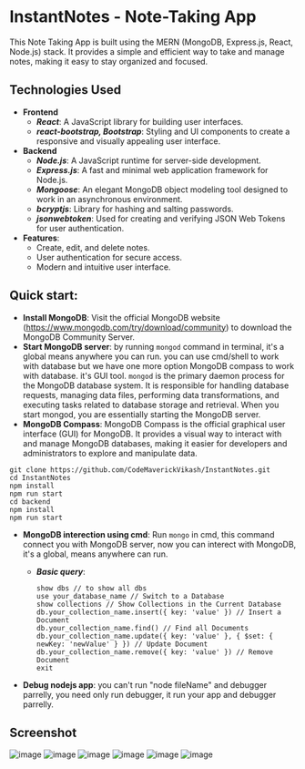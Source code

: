 # InstantNotes - Note-Taking App
This Note Taking App is built using the MERN (MongoDB, Express.js, React, Node.js) stack. It provides a simple and efficient way to take and manage notes, making it easy to stay organized and focused.

## Technologies Used
- **Frontend**
    - ***React***: A JavaScript library for building user interfaces.
    - ***react-bootstrap, Bootstrap***: Styling and UI components to create a responsive and visually appealing user interface.
- **Backend**
    - ***Node.js***: A JavaScript runtime for server-side development.
    - ***Express.js***: A fast and minimal web application framework for Node.js.
    - ***Mongoose***: An elegant MongoDB object modeling tool designed to work in an asynchronous environment.
    - ***bcryptjs***: Library for hashing and salting passwords.
    - ***jsonwebtoken***: Used for creating and verifying JSON Web Tokens for user authentication.
- **Features**:
    - Create, edit, and delete notes.
    - User authentication for secure access.
    - Modern and intuitive user interface.

## Quick start:
- **Install MongoDB**: Visit the official MongoDB website (https://www.mongodb.com/try/download/community) to download the MongoDB Community Server.
- **Start MongoDB server**: by running `mongod` command in terminal, it's a global means anywhere you can run. you can use cmd/shell to work with database but we have one more option MongoDB compass to work with database. it's GUI tool.
`mongod` is the primary daemon process for the MongoDB database system. It is responsible for handling database requests, managing data files, performing data transformations, and executing tasks related to database storage and retrieval. When you start mongod, you are essentially starting the MongoDB server.
- **MongoDB Compass**: MongoDB Compass is the official graphical user interface (GUI) for MongoDB. It provides a visual way to interact with and manage MongoDB databases, making it easier for developers and administrators to explore and manipulate data.

```
git clone https://github.com/CodeMaverickVikash/InstantNotes.git
cd InstantNotes
npm install
npm run start
cd backend
npm install
npm run start
```

- **MongoDB interection using cmd**: Run `mongo` in cmd, this command connect you with MongoDB server, now you can interect with MongoDB, it's a global, means anywhere can run.
    - ***Basic query***:
        ```
        show dbs // to show all dbs
        use your_database_name // Switch to a Database
        show collections // Show Collections in the Current Database
        db.your_collection_name.insert({ key: 'value' }) // Insert a Document
        db.your_collection_name.find() // Find all Documents
        db.your_collection_name.update({ key: 'value' }, { $set: { newKey: 'newValue' } }) // Update Document
        db.your_collection_name.remove({ key: 'value' }) // Remove Document
        exit
        ```

- **Debug nodejs app**: you can't run "node fileName" and debugger parrelly, you need only run debugger, it run your app and debugger parrelly.

## Screenshot
![image](https://github.com/CodeMaverickVikash/InstantNotes/assets/90571844/7f3a2d3a-b72f-4c41-a317-e6f94ca8c0ed)
![image](https://github.com/CodeMaverickVikash/InstantNotes/assets/90571844/60ea88dd-9bc6-4a6a-bf8c-61c065c82200)
![image](https://github.com/CodeMaverickVikash/InstantNotes/assets/90571844/c9a2beb1-28a2-4a29-9762-1bac5337d97a)
![image](https://github.com/CodeMaverickVikash/InstantNotes/assets/90571844/86082291-a880-48f4-8d03-b7f7ba0b6a57)
![image](https://github.com/CodeMaverickVikash/InstantNotes/assets/90571844/1a2fef31-1716-404d-bd01-d5bab85eea91)
![image](https://github.com/CodeMaverickVikash/InstantNotes/assets/90571844/d09bd62a-82c4-4c68-b213-bbbb123c9fae)
